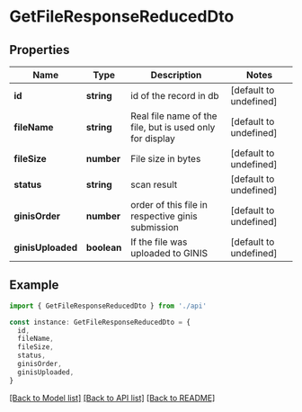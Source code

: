 # GetFileResponseReducedDto

## Properties

| Name              | Type        | Description                                              | Notes                  |
| ----------------- | ----------- | -------------------------------------------------------- | ---------------------- |
| **id**            | **string**  | id of the record in db                                   | [default to undefined] |
| **fileName**      | **string**  | Real file name of the file, but is used only for display | [default to undefined] |
| **fileSize**      | **number**  | File size in bytes                                       | [default to undefined] |
| **status**        | **string**  | scan result                                              | [default to undefined] |
| **ginisOrder**    | **number**  | order of this file in respective ginis submission        | [default to undefined] |
| **ginisUploaded** | **boolean** | If the file was uploaded to GINIS                        | [default to undefined] |

## Example

```typescript
import { GetFileResponseReducedDto } from './api'

const instance: GetFileResponseReducedDto = {
  id,
  fileName,
  fileSize,
  status,
  ginisOrder,
  ginisUploaded,
}
```

[[Back to Model list]](../README.md#documentation-for-models) [[Back to API list]](../README.md#documentation-for-api-endpoints) [[Back to README]](../README.md)
